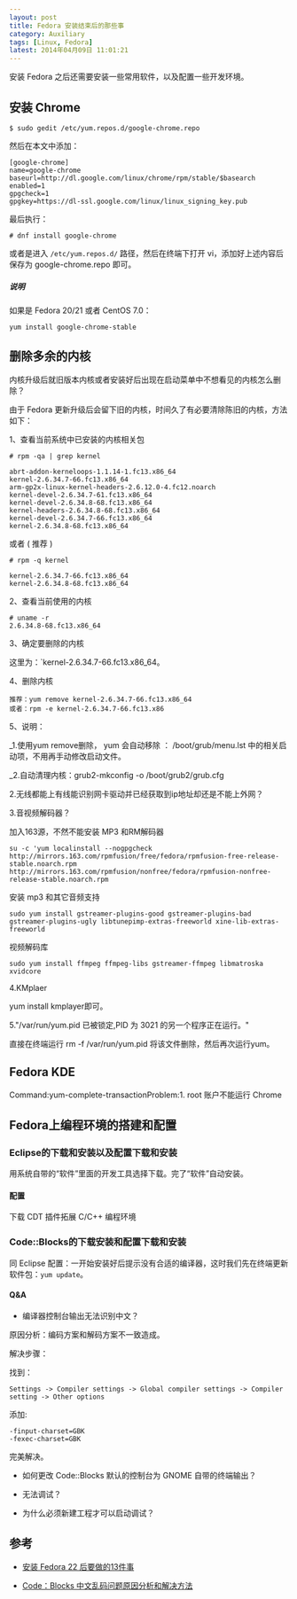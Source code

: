 ```yaml
---
layout: post
title: Fedora 安装结束后的那些事
category: Auxiliary
tags: [Linux, Fedora]
latest: 2014年04月09日 11:01:21
---
```



安装 Fedora 之后还需要安装一些常用软件，以及配置一些开发环境。

安装 Chrome
-

```
$ sudo gedit /etc/yum.repos.d/google-chrome.repo
```

然后在本文中添加：

```
[google-chrome]
name=google-chrome
baseurl=http://dl.google.com/linux/chrome/rpm/stable/$basearch
enabled=1
gpgcheck=1
gpgkey=https://dl-ssl.google.com/linux/linux_signing_key.pub
```

最后执行：

```
# dnf install google-chrome
```

或者是进入 `/etc/yum.repos.d/` 路径，然后在终端下打开 vi，添加好上述内容后保存为 google-chrome.repo 即可。

##### **说明**

如果是 Fedora 20/21 或者 CentOS 7.0：

```
yum install google-chrome-stable
```

删除多余的内核
-

内核升级后就旧版本内核或者安装好后出现在启动菜单中不想看见的内核怎么删除？ 

由于 Fedora 更新升级后会留下旧的内核，时间久了有必要清除陈旧的内核，方法如下：

1、查看当前系统中已安装的内核相关包

```
# rpm -qa | grep kernel

abrt-addon-kerneloops-1.1.14-1.fc13.x86_64 
kernel-2.6.34.7-66.fc13.x86_64 
arm-gp2x-linux-kernel-headers-2.6.12.0-4.fc12.noarch
kernel-devel-2.6.34.7-61.fc13.x86_64 
kernel-devel-2.6.34.8-68.fc13.x86_64
kernel-headers-2.6.34.8-68.fc13.x86_64
kernel-devel-2.6.34.7-66.fc13.x86_64
kernel-2.6.34.8-68.fc13.x86_64
```

或者 ( 推荐  )

```
# rpm -q kernel

kernel-2.6.34.7-66.fc13.x86_64
kernel-2.6.34.8-68.fc13.x86_64
```

2、查看当前使用的内核

```
# uname -r 
2.6.34.8-68.fc13.x86_64
```

3、确定要删除的内核

这里为：`kernel-2.6.34.7-66.fc13.x86_64。


4、删除内核

```
推荐：yum remove kernel-2.6.34.7-66.fc13.x86_64
或者：rpm -e kernel-2.6.34.7-66.fc13.x86
```

5、说明： 

_1.使用yum remove删除， yum 会自动移除 ： /boot/grub/menu.lst 中的相关启动项，不用再手动修改启动文件。 

_2.自动清理内核：grub2-mkconfig -o /boot/grub2/grub.cfg

2.无线都能上有线能识别网卡驱动并已经获取到ip地址却还是不能上外网？

3.音视频解码器？ 

加入163源，不然不能安装 MP3 和RM解码器 
	
```
su -c 'yum localinstall --nogpgcheck http://mirrors.163.com/rpmfusion/free/fedora/rpmfusion-free-release-stable.noarch.rpm http://mirrors.163.com/rpmfusion/nonfree/fedora/rpmfusion-nonfree-release-stable.noarch.rpm
```

安装 mp3 和其它音频支持

```
sudo yum install gstreamer-plugins-good gstreamer-plugins-bad gstreamer-plugins-ugly libtunepimp-extras-freeworld xine-lib-extras-freeworld
```

视频解码库

```
sudo yum install ffmpeg ffmpeg-libs gstreamer-ffmpeg libmatroska xvidcore
```

4.KMplaer

yum install kmplayer即可。

5."/var/run/yum.pid 已被锁定,PID 为 3021 的另一个程序正在运行。" 


直接在终端运行 rm -f /var/run/yum.pid 将该文件删除，然后再次运行yum。


Fedora KDE
-

Command:yum-complete-transactionProblem:1. root 账户不能运行 Chrome 


Fedora上编程环境的搭建和配置
-

### Eclipse的下载和安装以及配置下载和安装

用系统自带的“软件”里面的开发工具选择下载。完了“软件”自动安装。

#### 配置

下载 CDT 插件拓展 C/C++ 编程环境

### Code::Blocks的下载安装和配置下载和安装

同 Eclipse 配置：一开始安装好后提示没有合适的编译器，这时我们先在终端更新软件包：`yum update`。

#### Q&A

+ 编译器控制台输出无法识别中文？

原因分析：编码方案和解码方案不一致造成。

解决步骤：

找到：

```
Settings -> Compiler settings -> Global compiler settings -> Compiler setting -> Other options
```

添加:

```
-finput-charset=GBK
-fexec-charset=GBK
```

完美解决。

+ 如何更改 Code::Blocks 默认的控制台为 GNOME 自带的终端输出？

+ 无法调试？

+ 为什么必须新建工程才可以启动调试？


参考
-

- [安装 Fedora 22 后要做的13件事](http://www.codeceo.com/article/fedora-22-things.html)

- [Code：Blocks 中文乱码问题原因分析和解决方法](http://blog.csdn.net/softman11/article/details/6121538)
